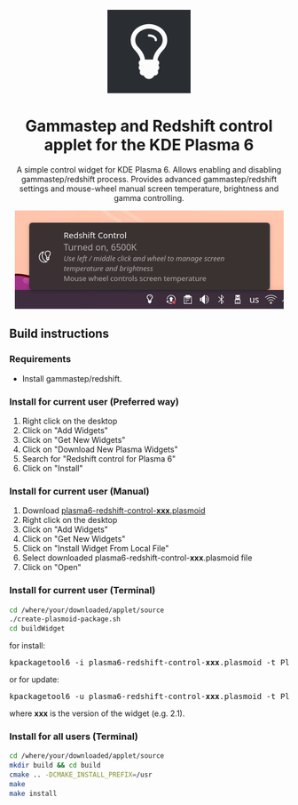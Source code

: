 <p align="center">
  <img src="https://github.com/evgeniy-harchenko/plasma6-redshift-control/blob/master/assets/logo.png" width=150 />
  <h1 align="center">Gammastep and Redshift control applet for the KDE Plasma 6</h1>
  <p align="center">A simple control widget for KDE Plasma 6. Allows enabling and disabling gammastep/redshift process. Provides advanced gammastep/redshift settings and mouse-wheel manual screen temperature, brightness and gamma controlling.</center>
</p>

<p align="center">
  <img src="https://github.com/evgeniy-harchenko/plasma6-redshift-control/blob/master/assets/image.png"/>
</p>

## Build instructions

### Requirements

- Install gammastep/redshift.

### Install for current user (Preferred way)
1. Right click on the desktop
2. Click on "Add Widgets"
3. Click on "Get New Widgets"
4. Click on "Download New Plasma Widgets"
5. Search for "Redshift control for Plasma 6"
6. Click on "Install"

### Install for current user (Manual)
1. Download [plasma6-redshift-control-**xxx**.plasmoid](https://github.com/evgeniy-harchenko/plasma6-redshift-control/releases/latest)
2. Right click on the desktop
3. Click on "Add Widgets"
4. Click on "Get New Widgets"
5. Click on "Install Widget From Local File"
6. Select downloaded plasma6-redshift-control-**xxx**.plasmoid file
7. Click on "Open"

### Install for current user (Terminal)
```bash
cd /where/your/downloaded/applet/source
./create-plasmoid-package.sh
cd buildWidget
```
for install:
<pre>
kpackagetool6 -i plasma6-redshift-control-<b>xxx</b>.plasmoid -t Plasma/Applet
</pre>
or for update:
<pre>
kpackagetool6 -u plasma6-redshift-control-<b>xxx</b>.plasmoid -t Plasma/Applet
</pre>
where **xxx** is the version of the widget (e.g. 2.1).

### Install for all users (Terminal)
```bash
cd /where/your/downloaded/applet/source
mkdir build && cd build
cmake .. -DCMAKE_INSTALL_PREFIX=/usr
make
make install
```
